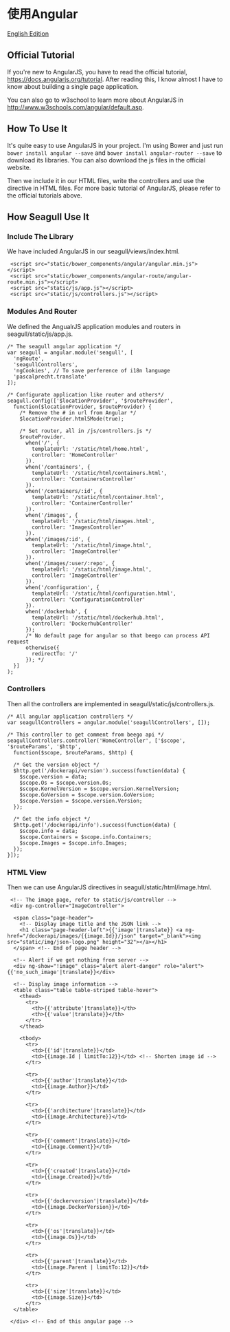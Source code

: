 
# 使用Angular

[English Edition](2014-10-25-use-angular.md)

## Official Tutorial

If you're new to AngularJS, you have to read the official tutorial, <https://docs.angularjs.org/tutorial>. After reading this, I know almost I have to know about building a single page application.

You can also go to w3school to learn more about AngularJS in <http://www.w3schools.com/angular/default.asp>.

## How To Use It

It's quite easy to use AngularJS in your project. I'm using Bower and just run `bower install angular --save` and `bower install angular-router --save` to download its libraries. You can also download the js files in the official website.

Then we include it in our HTML files, write the controllers and use the directive in HTML files. For more basic tutorial of AngularJS, please refer to the official tutorials above.

## How Seagull Use It

### Include The Library

We have included AngularJS in our seagull/views/index.html.

```
 <script src="static/bower_components/angular/angular.min.js"></script>
 <script src="static/bower_components/angular-route/angular-route.min.js"></script>
 <script src="static/js/app.js"></script>
 <script src="static/js/controllers.js"></script>
```

### Modules And Router

We defined the AngualrJS application modules and routers in seagull/static/js/app.js.

```
/* The seagull angular application */
var seagull = angular.module('seagull', [
  'ngRoute',
  'seagullControllers',
  'ngCookies', // To save perference of i18n language
  'pascalprecht.translate'
]);

/* Configurate application like router and others*/
seagull.config(['$locationProvider', '$routeProvider',
  function($locationProvider, $routeProvider) {
    /* Remove the # in url from Angular */
    $locationProvider.html5Mode(true);

    /* Set router, all in /js/controllers.js */
    $routeProvider.
      when('/', {
        templateUrl: '/static/html/home.html',
        controller: 'HomeController'
      }).
      when('/containers', {
        templateUrl: '/static/html/containers.html',
        controller: 'ContainersController'
      }).
      when('/containers/:id', {
        templateUrl: '/static/html/container.html',
        controller: 'ContainerController'
      }).
      when('/images', {
        templateUrl: '/static/html/images.html',
        controller: 'ImagesController'
      }).
      when('/images/:id', {
        templateUrl: '/static/html/image.html',
        controller: 'ImageController'
      }).
      when('/images/:user/:repo', {
        templateUrl: '/static/html/image.html',
        controller: 'ImageController'
      }).
      when('/configuration', {
        templateUrl: '/static/html/configuration.html',
        controller: 'ConfigurationController'
      }).
      when('/dockerhub', {
        templateUrl: '/static/html/dockerhub.html',
        controller: 'DockerhubController'
      });
      /* No default page for angular so that beego can process API request
      otherwise({
        redirectTo: '/'
      }); */
  }]
);
```

### Controllers

Then all the controllers are implemented in seagull/static/js/controllers.js.

```
/* All angular application controllers */
var seagullControllers = angular.module('seagullControllers', []);

/* This controller to get comment from beego api */
seagullControllers.controller('HomeController', ['$scope', '$routeParams', '$http',
  function($scope, $routeParams, $http) {

  /* Get the version object */
  $http.get('/dockerapi/version').success(function(data) {
    $scope.version = data;
    $scope.Os = $scope.version.Os;
    $scope.KernelVersion = $scope.version.KernelVersion;
    $scope.GoVersion = $scope.version.GoVersion;
    $scope.Version = $scope.version.Version;
  });

  /* Get the info object */
  $http.get('/dockerapi/info').success(function(data) {
    $scope.info = data;
    $scope.Containers = $scope.info.Containers;
    $scope.Images = $scope.info.Images;
  });
}]);
```

### HTML View

Then we can use AngularJS directives in seagull/static/html/image.html.

```
 <!-- The image page, refer to static/js/controller -->
 <div ng-controller="ImageController">

  <span class="page-header">
    <!-- Display image title and the JSON link -->
    <h1 class="page-header-left">{{'image'|translate}} <a ng-href="/dockerapi/images/{{image.Id}}/json" target="_blank"><img src="static/img/json-logo.png" height="32"></a></h1>
  </span> <!-- End of page header -->

  <!-- Alert if we get nothing from server -->
  <div ng-show="!image" class="alert alert-danger" role="alert">{{'no_such_image'|translate}}</div>

  <!-- Display image information -->
  <table class="table table-striped table-hover">
    <thead>
      <tr>
        <th>{{'attribute'|translate}}</th>
        <th>{{'value'|translate}}</th>
      </tr>
    </thead>

    <tbody>
      <tr>
        <td>{{'id'|translate}}</td>
        <td>{{image.Id | limitTo:12}}</td> <!-- Shorten image id -->
      </tr>

      <tr>
        <td>{{'author'|translate}}</td>
        <td>{{image.Author}}</td>
      </tr>

      <tr>
        <td>{{'architecture'|translate}}</td>
        <td>{{image.Architecture}}</td>
      </tr>

      <tr>
        <td>{{'comment'|translate}}</td>
        <td>{{image.Comment}}</td>
      </tr>

      <tr>
        <td>{{'created'|translate}}</td>
        <td>{{image.Created}}</td>
      </tr>

      <tr>
        <td>{{'dockerversion'|translate}}</td>
        <td>{{image.DockerVersion}}</td>
      </tr>

      <tr>
        <td>{{'os'|translate}}</td>
        <td>{{image.Os}}</td>
      </tr>

      <tr>
        <td>{{'parent'|translate}}</td>
        <td>{{image.Parent | limitTo:12}}</td>
      </tr>

      <tr>
        <td>{{'size'|translate}}</td>
        <td>{{image.Size}}</td>
      </tr>
  </table>

 </div> <!-- End of this angular page -->
```
